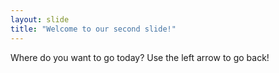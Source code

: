 ```yaml
---
layout: slide
title: "Welcome to our second slide!"
---
```

Where do you want to go today?
Use the left arrow to go back!
